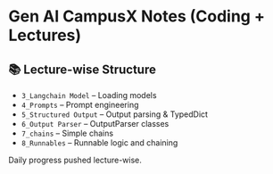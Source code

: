 # Gen AI CampusX Notes (Coding + Lectures)

## 📚 Lecture-wise Structure

- `3_Langchain Model` – Loading models
- `4_Prompts` – Prompt engineering
- `5_Structured Output` – Output parsing & TypedDict
- `6_Output Parser` – OutputParser classes
- `7_chains` – Simple chains
- `8_Runnables` – Runnable logic and chaining

Daily progress pushed lecture-wise.
